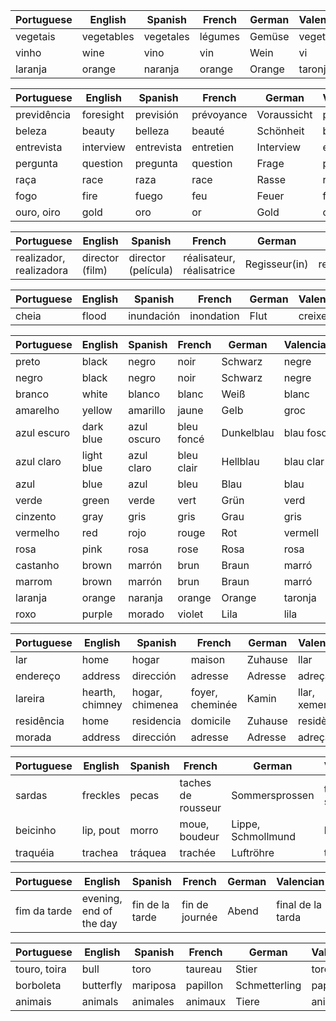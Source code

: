 
| Portuguese         | English           | Spanish           | French            | German            | Valencian          | Italian            |
|--------------------|-------------------|-------------------|-------------------|-------------------|--------------------|---------------------|
| vegetais           | vegetables        | vegetales         | légumes           | Gemüse            | vegetals           | verdure             |
| vinho              | wine              | vino              | vin               | Wein              | vi               | vino                |
| laranja            | orange            | naranja           | orange            | Orange            | taronja            | arancia             |



| Portuguese         | English           | Spanish           | French            | German            | Valencian          | Italian            |
|--------------------|-------------------|-------------------|-------------------|-------------------|--------------------|---------------------|
| previdência        | foresight         | previsión         | prévoyance        | Voraussicht       | previsió           | previdenza          |
| beleza             | beauty            | belleza           | beauté            | Schönheit         | bellesa            | bellezza            |
| entrevista         | interview         | entrevista        | entretien         | Interview         | entrevista         | intervista           |
| pergunta           | question          | pregunta          | question          | Frage             | pregunta           | domanda            |
| raça               | race              | raza              | race              | Rasse             | raça               | razza              |
| fogo               | fire              | fuego             | feu               | Feuer             | foc               | fuoco              |
| ouro, oiro  | gold    | oro     | or     | Gold  | or        | oro     |



| Portuguese         | English           | Spanish           | French            | German            | Valencian          | Italian            |
|--------------------|-------------------|-------------------|-------------------|-------------------|--------------------|---------------------|
| realizador, realizadora | director (film)  | director (película)| réalisateur, réalisatrice | Regisseur(in)  | realitzador(a)    | regista (film)      |


| Portuguese         | English           | Spanish           | French            | German            | Valencian          | Italian            |
|--------------------|-------------------|-------------------|-------------------|-------------------|--------------------|---------------------|
| cheia              | flood             | inundación        | inondation        | Flut              | creixent           | piena               |



| Portuguese         | English           | Spanish           | French            | German            | Valencian          | Italian            |
|--------------------|-------------------|-------------------|-------------------|-------------------|--------------------|---------------------|
| preto              | black             | negro             | noir              | Schwarz           | negre              | nero               |
| negro              | black             | negro             | noir              | Schwarz           | negre              | nero               |
| branco             | white             | blanco            | blanc             | Weiß              | blanc              | bianco              |
| amarelho           | yellow            | amarillo          | jaune             | Gelb              | groc               | giallo              |
| azul escuro        | dark blue         | azul oscuro       | bleu foncé        | Dunkelblau        | blau fosc          | blu scuro           |
| azul claro         | light blue        | azul claro        | bleu clair        | Hellblau          | blau clar          | blu chiaro          |
| azul              | blue              | azul              | bleu              | Blau              | blau              | blu               |
| verde              | green             | verde             | vert              | Grün              | verd               | verde              |
| cinzento           | gray              | gris              | gris              | Grau              | gris               | grigio             |
| vermelho           | red               | rojo              | rouge             | Rot               | vermell            | rosso              |
| rosa               | pink              | rosa              | rose              | Rosa              | rosa               | rosa               |
| castanho           | brown             | marrón           | brun              | Braun             | marró              | marrone            |
| marrom             | brown             | marrón           | brun              | Braun             | marró              | marrone            |
| laranja            | orange            | naranja           | orange            | Orange            | taronja            | arancia             |
| roxo               | purple            | morado           | violet            | Lila              | lila               | viola              |



| Portuguese         | English           | Spanish           | French            | German            | Valencian          | Italian            |
|--------------------|-------------------|-------------------|-------------------|-------------------|--------------------|---------------------|
| lar               | home              | hogar            | maison            | Zuhause           | llar             | casa              |
| endereço           | address           | dirección         | adresse           | Adresse           | adreça             | indirizzo           |
| lareira            | hearth, chimney   | hogar, chimenea   | foyer, cheminée   | Kamin             | llar, xemeneia     | camino, camino         |
| residência         | home              | residencia        | domicile          | Zuhause           | residència         | residenza           |
| morada             | address           | dirección         | adresse           | Adresse           | adreça             | indirizzo           |


| Portuguese         | English           | Spanish           | French            | German            | Valencian          | Italian            |
|--------------------|-------------------|-------------------|-------------------|-------------------|--------------------|---------------------|
| sardas     | freckles | pecas   | taches de rousseur | Sommersprossen | taques de sol | lentiggini |
| beicinho           | lip, pout         | morro            | moue, boudeur      | Lippe, Schmollmund | beic              | labbro, muso       |
| traquéia           | trachea            | tráquea           | trachée           | Luftröhre        | tràquea            | trachea             |


| Portuguese         | English           | Spanish           | French            | German            | Valencian          | Italian            |
|--------------------|-------------------|-------------------|-------------------|-------------------|--------------------|---------------------|
| fim da tarde       | evening, end of the day | fin de la tarde | fin de journée    | Abend            | final de la tarda | fine del giorno    |

| Portuguese         | English           | Spanish           | French            | German            | Valencian          | Italian            |
|--------------------|-------------------|-------------------|-------------------|-------------------|--------------------|---------------------|
| touro, toira | bull    | toro    | taureau | Stier  | toro      | toro    |
| borboleta          | butterfly         | mariposa          | papillon          | Schmetterling     | papallona          | farfalla            |
| animais            | animals           | animales          | animaux           | Tiere             | animals            | animali             |
